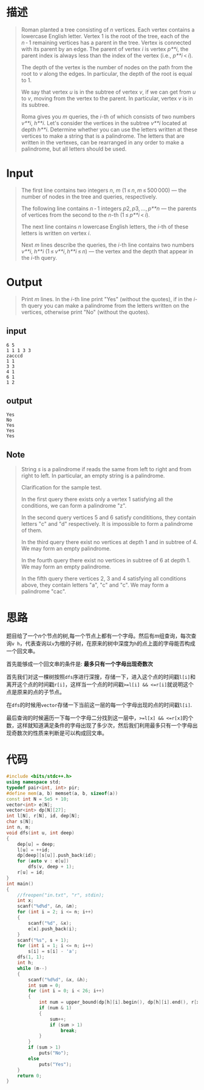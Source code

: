# 描述

> Roman planted a tree consisting of *n* vertices. Each vertex contains a lowercase English letter. Vertex 1 is the root of the tree, each of the *n* - 1 remaining vertices has a parent in the tree. Vertex is connected with its parent by an edge. The parent of vertex *i* is vertex *p**i*, the parent index is always less than the index of the vertex (i.e., *p**i* < *i*).
>
> The depth of the vertex is the number of nodes on the path from the root to *v* along the edges. In particular, the depth of the root is equal to 1.
>
> We say that vertex *u* is in the subtree of vertex *v*, if we can get from *u* to *v*, moving from the vertex to the parent. In particular, vertex *v* is in its subtree.
>
> Roma gives you *m* queries, the *i*-th of which consists of two numbers *v**i*, *h**i*. Let's consider the vertices in the subtree *v**i* located at depth *h**i*. Determine whether you can use the letters written at these vertices to make a string that is a palindrome. The letters that are written in the vertexes, can be rearranged in any order to make a palindrome, but all letters should be used.

# Input

> The first line contains two integers *n*, *m* (1 ≤ *n*, *m* ≤ 500 000) — the number of nodes in the tree and queries, respectively.
>
> The following line contains *n* - 1 integers *p*2, *p*3, ..., *p**n* — the parents of vertices from the second to the *n*-th (1 ≤ *p**i* < *i*).
>
> The next line contains *n* lowercase English letters, the *i*-th of these letters is written on vertex *i*.
>
> Next *m* lines describe the queries, the *i*-th line contains two numbers *v**i*, *h**i* (1 ≤ *v**i*, *h**i* ≤ *n*) — the vertex and the depth that appear in the *i*-th query.

# Output

> Print *m* lines. In the *i*-th line print "Yes" (without the quotes), if in the *i*-th query you can make a palindrome from the letters written on the vertices, otherwise print "No" (without the quotes).

## input

```
6 5
1 1 1 3 3
zacccd
1 1
3 3
4 1
6 1
1 2
```

## output

```
Yes
No
Yes
Yes
Yes
```

## Note

> String *s* is a palindrome if reads the same from left to right and from right to left. In particular, an empty string is a palindrome.
>
> Clarification for the sample test.
>
> In the first query there exists only a vertex 1 satisfying all the conditions, we can form a palindrome "z".
>
> In the second query vertices 5 and 6 satisfy condititions, they contain letters "с" and "d" respectively. It is impossible to form a palindrome of them.
>
> In the third query there exist no vertices at depth 1 and in subtree of 4. We may form an empty palindrome.
>
> In the fourth query there exist no vertices in subtree of 6 at depth 1. We may form an empty palindrome.
>
> In the fifth query there vertices 2, 3 and 4 satisfying all conditions above, they contain letters "a", "c" and "c". We may form a palindrome "cac".

# 思路

题目给了一个$n$个节点的树,每一个节点上都有一个字母。然后有$m$组查询，每次查询`v h`，代表查询以`v`为根的子树，在原来的树中深度为`h`的点上面的字母能否构成一个回文串。

首先能够成一个回文串的条件是: **最多只有一个字母出现奇数次**

首先我们对这一棵树按照`dfs`序进行深搜，存储一下，进入这个点的时间戳`l[i]`和离开这个点的时间戳`r[i]`，这样当一个点的时间戳`>=l[i] && <=r[i]`就说明这个点是原来的点的子节点。

在`dfs`的时候用`vector`存储一下当前这一层的每一个字母出现的点的时间戳`l[i]`.

最后查询的时候遍历一下每一个字母二分找到这一层中，`>=l[x] && <=r[x]`的个数，这样就知道满足条件的字母出现了多少次，然后我们利用最多只有一个字母出现奇数次的性质来判断是可以构成回文串。

# 代码

```cpp
#include <bits/stdc++.h>
using namespace std;
typedef pair<int, int> pir;
#define mem(a, b) memset(a, b, sizeof(a))
const int N = 5e5 + 10;
vector<int> e[N];
vector<int> dp[N][27];
int l[N], r[N], id, dep[N];
char s[N];
int n, m;
void dfs(int u, int deep)
{
    dep[u] = deep;
    l[u] = ++id;
    dp[deep][s[u]].push_back(id);
    for (auto v : e[u])
        dfs(v, deep + 1);
    r[u] = id;
}
int main()
{
    //freopen("in.txt", "r", stdin);
    int x;
    scanf("%d%d", &n, &m);
    for (int i = 2; i <= n; i++)
    {
        scanf("%d", &x);
        e[x].push_back(i);
    }
    scanf("%s", s + 1);
    for (int i = 1; i <= n; i++)
        s[i] = s[i] - 'a';
    dfs(1, 1);
    int h;
    while (m--)
    {
        scanf("%d%d", &x, &h);
        int sum = 0;
        for (int i = 0; i < 26; i++)
        {
            int num = upper_bound(dp[h][i].begin(), dp[h][i].end(), r[x]) - lower_bound(dp[h][i].begin(), dp[h][i].end(), l[x]);
            if (num & 1)
            {
                sum++;
                if (sum > 1)
                    break;
            }
        }
        if (sum > 1)
            puts("No");
        else
            puts("Yes");
    }
    return 0;
}
```


